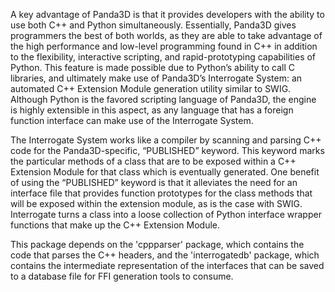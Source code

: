A key advantage of Panda3D is that it provides developers with the
ability to use both C++ and Python simultaneously. Essentially, Panda3D
gives programmers the best of both worlds, as they are able to take
advantage of the high performance and low-level programming found in
C++ in addition to the flexibility, interactive scripting, and
rapid-prototyping capabilities of Python. This feature is made possible
due to Python’s ability to call C libraries, and ultimately make use of
Panda3D’s Interrogate System: an automated C++ Extension Module
generation utility similar to SWIG.  Although Python is the favored
scripting language of Panda3D, the engine is highly extensible in this
aspect, as any language that has a foreign function interface can make
use of the Interrogate System.

The Interrogate System works like a compiler by scanning and parsing
C++ code for the Panda3D-specific, “PUBLISHED” keyword. This keyword
marks the particular methods of a class that are to be exposed within a
C++ Extension Module for that class which is eventually generated. One
benefit of using the “PUBLISHED” keyword is that it alleviates the need
for an interface file that provides function prototypes for the class
methods that will be exposed within the extension module, as is the
case with SWIG. Interrogate turns a class into a loose collection of
Python interface wrapper functions that make up the C++ Extension
Module.

This package depends on the 'cppparser' package, which contains the
code that parses the C++ headers, and the 'interrogatedb' package,
which contains the intermediate representation of the interfaces that
can be saved to a database file for FFI generation tools to consume.

